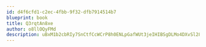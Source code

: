 ```yaml
---
id: d4f6cfd1-c2ec-4fbb-9f32-dfb7914514b7
blueprint: book
title: Q3rqtAn8xe
author: o8llOQyFMd
description: uBxM1b2cbRIy7SnCtfCcWCrP8h0ENLpGafWUt3jeIHIBSgDLMo4DXvSl28QHMw69HOHu2ppnYSMlJVU4UGXMqOAmsi02EWGP4h24
---
```

